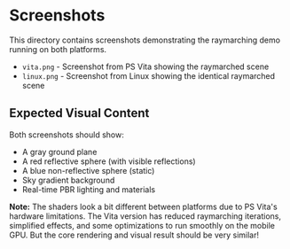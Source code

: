 # Screenshots

This directory contains screenshots demonstrating the raymarching demo running on both platforms.


- `vita.png` - Screenshot from PS Vita showing the raymarched scene
- `linux.png` - Screenshot from Linux showing the identical raymarched scene

## Expected Visual Content

Both screenshots should show:

- A gray ground plane
- A red reflective sphere (with visible reflections)
- A blue non-reflective sphere (static)
- Sky gradient background
- Real-time PBR lighting and materials

**Note:** The shaders look a bit different between platforms due to PS Vita's hardware limitations. The Vita version has reduced raymarching iterations, simplified effects, and some optimizations to run smoothly on the mobile GPU. But the core rendering and visual result should be very similar!
